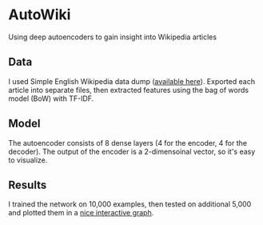 # AutoWiki
Using deep autoencoders to gain insight into Wikipedia articles

## Data
I used Simple English Wikipedia data dump ([available here](https://meta.wikimedia.org/wiki/Data_dump_torrents#Simple_English_Wikipedia)).
Exported each article into separate files, then extracted features using the bag of words model (BoW) with TF-IDF.

## Model
The autoencoder consists of 8 dense layers (4 for the encoder, 4 for the decoder). The output of the encoder is a 2-dimensoinal vector, so it's easy to visualize.

## Results
I trained the network on 10,000 examples, then tested on additional 5,000 and plotted them in a [nice interactive graph](http://people.inf.elte.hu/ebalint96/wiki/wiki.html).





